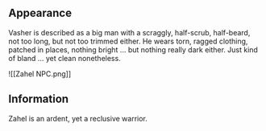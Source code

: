 ## Appearance
Vasher is described as a big man with a scraggly, half-scrub, half-beard, not too long, but not too trimmed either. He wears torn, ragged clothing, patched in places, nothing bright ... but nothing really dark either. Just kind of bland ... yet clean nonetheless.

![[Zahel NPC.png]]

## Information
Zahel is an ardent, yet a reclusive warrior.